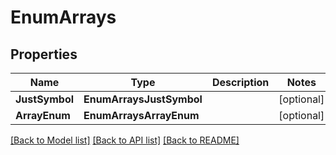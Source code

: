 # EnumArrays

## Properties
Name | Type | Description | Notes
------------ | ------------- | ------------- | -------------
**JustSymbol** | **EnumArraysJustSymbol** |  | [optional] 
**ArrayEnum** | **EnumArraysArrayEnum** |  | [optional] 

[[Back to Model list]](../README.md#documentation-for-models) [[Back to API list]](../README.md#documentation-for-api-endpoints) [[Back to README]](../README.md)


